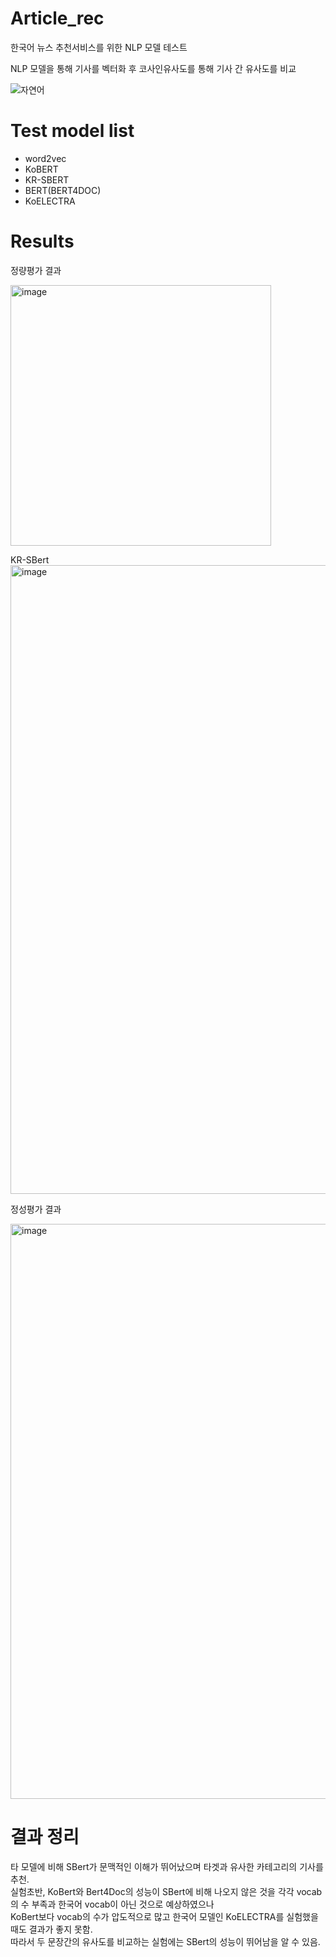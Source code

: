 # Article_rec

한국어 뉴스 추천서비스를 위한 NLP 모델 테스트

NLP 모델을 통해 기사를 벡터화 후 코사인유사도를 통해 기사 간 유사도를 비교

![자연어](https://user-images.githubusercontent.com/76480887/222945500-9ab0d330-4274-4dc0-88b4-f8c2ce8bff3b.png)

# Test model list
* word2vec
* KoBERT
* KR-SBERT
* BERT(BERT4DOC)
* KoELECTRA

# Results

정량평가 결과

<img width="417" alt="image" src="https://user-images.githubusercontent.com/76480887/220228999-98d20237-f23a-4997-9e25-880237462e64.png">

KR-SBert
<img width="1006" alt="image" src="https://user-images.githubusercontent.com/76480887/221086285-c0911e90-d741-4491-81e5-82901d337ac2.png">


정성평가 결과

<img width="920" alt="image" src="https://user-images.githubusercontent.com/76480887/220229128-dfffe0db-89fd-42d1-bebb-9818050ad90a.png">

# 결과 정리

타 모델에 비해 SBert가 문맥적인 이해가 뛰어났으며 타겟과 유사한 카테고리의 기사를 추천.  
실험초반, KoBert와 Bert4Doc의 성능이 SBert에 비해 나오지 않은 것을 각각 vocab의 수 부족과 한국어 vocab이 아닌 것으로 예상하였으나  
KoBert보다 vocab의 수가 압도적으로 많고 한국어 모델인 KoELECTRA를 실험했을 때도 결과가 좋지 못함.  
따라서 두 문장간의 유사도를 비교하는 실험에는 SBert의 성능이 뛰어남을 알 수 있음.
